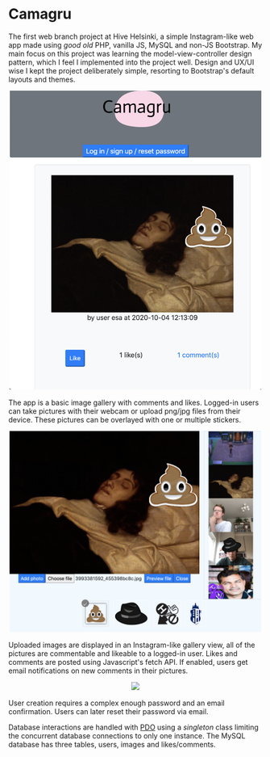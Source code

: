 # Camagru

The first web branch project at Hive Helsinki, a simple Instagram-like web app made using _good old_ PHP, vanilla JS, MySQL and non-JS Bootstrap.
My main focus on this project was learning the model-view-controller design pattern, which I feel I implemented into the project well. 
Design and UX/UI wise I kept the project deliberately simple, resorting to Bootstrap's default layouts and themes.

<p align="center">
 <img width="500" src="https://github.com/ehalmkro/Camagru/blob/master/mainview.png" />
</p>

The app is a basic image gallery with comments and likes. Logged-in users can take pictures with their webcam or upload png/jpg files from their device.
These pictures can be overlayed with one or multiple stickers.

<p align="center">
 <img width="500" src="https://github.com/ehalmkro/Camagru/blob/master/webcamview.png" />
</p>

Uploaded images are displayed in an Instagram-like gallery view, all of the pictures are commentable and likeable to a logged-in user. Likes and comments are posted using 
Javascript's fetch API. If enabled, users get email notifications on new comments in their pictures.

<p align="center">
 <img width="500" src="https://github.com/ehalmkro/Camagru/blob/master/gallery.gif" />
</p>

User creation requires a complex enough password and an email confirmation. Users can later reset their password via email. 

Database interactions are handled with [PDO](https://www.php.net/manual/en/book.pdo.php) using a _singleton_ class limiting the concurrent database connections to only one instance.
The MySQL database has three tables, users, images and likes/comments.
